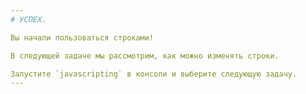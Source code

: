 ```yaml
---
# УСПЕХ.

Вы начали пользоваться строками!

В следующей задаче мы рассмотрим, как можно изменять строки.

Запустите `javascripting` в консоли и выберите следующую задачу.
---
```

